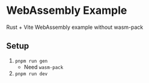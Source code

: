 # WebAssembly Example

Rust + Vite WebAssembly example without wasm-pack

## Setup

1. `pnpm run gen`
    - Need `wasm-pack`
1. `pnpm run dev`